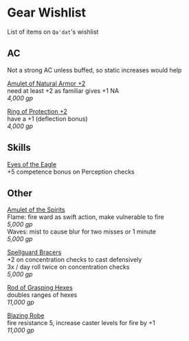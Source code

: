# Gear Wishlist

List of items on `Qa'dat`'s wishlist

## AC

Not a strong AC unless buffed, so static increases would help

[Amulet of Natural Armor +2](https://www.aonprd.com/MagicWondrousDisplay.aspx?FinalName=Amulet%20of%20Natural%20Armor2)  
need at least +2 as familiar gives +1 NA  
_4,000 gp_  

[Ring of Protection +2](https://www.aonprd.com/MagicRingsDisplay.aspx?FinalName=Ring%20of%20Protection2)  
have a +1 (deflection bonus)  
_4,000 gp_  

## Skills

[Eyes of the Eagle](https://www.aonprd.com/MagicWondrousDisplay.aspx?FinalName=Eyes%20of%20the%20Eagle)  
+5 competence bonus on Perception checks


## Other

[Amulet of the Spirits](https://www.aonprd.com/MagicWondrousDisplay.aspx?FinalName=Amulet%20of%20the%20SpiritsBattle)  
Flame: fire ward as swift action, make vulnerable to fire  
_5,000 gp_  
Waves: mist to cause blur for two misses or 1 minute  
_5,000 gp_  

[Spellguard Bracers](https://www.aonprd.com/MagicWondrousDisplay.aspx?FinalName=Spellguard%20Bracers)  
+2 on concentration checks to cast defensively  
3x / day roll twice on concentration checks  
_5,000 gp_  

[Rod of Grasping Hexes](https://www.aonprd.com/MagicRodsDisplay.aspx?FinalName=Rod%20of%20Grasping%20Hexes)  
doubles ranges of hexes  
_11,000 gp_  

[Blazing Robe](https://www.aonprd.com/MagicWondrousDisplay.aspx?FinalName=Blazing%20Robe)  
fire resistance 5, increase caster levels for fire by +1  
_11,000 gp_  
